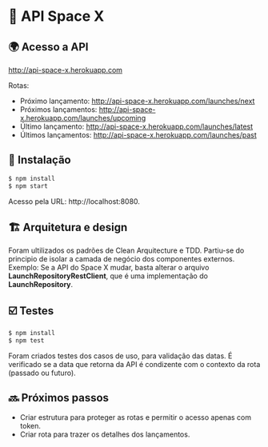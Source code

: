 # :rocket: API Space X

## :earth_africa: Acesso a API 
http://api-space-x.herokuapp.com

Rotas:
- Próximo lançamento: http://api-space-x.herokuapp.com/launches/next
- Próximos lançamentos: http://api-space-x.herokuapp.com/launches/upcoming
- Último lançamento: http://api-space-x.herokuapp.com/launches/latest
- Últimos lançamentos: http://api-space-x.herokuapp.com/launches/past

## 🔨 Instalação
```bash
$ npm install
$ npm start
```

Acesso pela URL: http://localhost:8080.

## :building_construction: Arquitetura e design
Foram ultilizados os padrões de Clean Arquitecture e TDD.
Partiu-se do principio de isolar a camada de negócio dos componentes externos.
Exemplo: Se a API do Space X mudar, basta alterar o arquivo **LaunchRepositoryRestClient**, que é uma implementação do **LaunchRepository**.

## :ballot_box_with_check: Testes
```bash
$ npm install
$ npm test
```
Foram criados testes dos casos de uso, para validação das datas.
É verificado se a data que retorna da API é condizente com o contexto da rota (passado ou futuro).

## :soon: Próximos passos
- Criar estrutura para proteger as rotas e permitir o acesso apenas com token.
- Criar rota para trazer os detalhes dos lançamentos.
